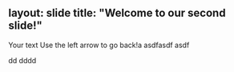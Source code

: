 layout: slide
title: "Welcome to our second slide!"
---
Your text
Use the left arrow to go back!a asdfasdf asdf 

dd
dddd
